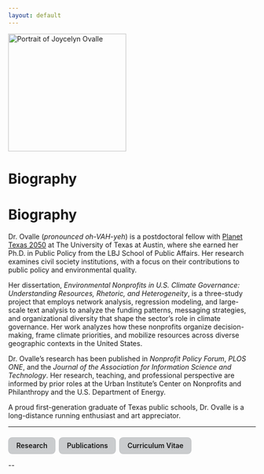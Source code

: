 ```yaml
---
layout: default
---
```


<img class="profile-float" src="{{ '/assets/images/gitprofile.jpg' | relative_url }}" alt="Portrait of Joycelyn Ovalle" width="240" height="240">

# Biography


# Biography
Dr. Ovalle (_pronounced oh-VAH-yeh_) is a postdoctoral fellow with [Planet Texas 2050](https://planettexas2050.utexas.edu/) at The University of Texas at Austin, where she earned her Ph.D. in Public Policy from the LBJ School of Public Affairs. Her research examines civil society institutions, with a focus on their contributions to public policy and environmental quality.

Her dissertation, *Environmental Nonprofits in U.S. Climate Governance: Understanding Resources, Rhetoric, and Heterogeneity*, is a three-study project that employs network analysis, regression modeling, and large-scale text analysis to analyze the funding patterns, messaging strategies, and organizational diversity that shape the sector’s role in climate governance. Her work analyzes how these nonprofits organize decision-making, frame climate priorities, and mobilize resources across diverse geographic contexts in the United States.

Dr. Ovalle’s research has been published in *Nonprofit Policy Forum*, *PLOS ONE*, and the *Journal of the Association for Information Science and Technology*. Her research, teaching, and professional perspective are informed by prior roles at the Urban Institute’s Center on Nonprofits and Philanthropy and the U.S. Department of Energy.

A proud first-generation graduate of Texas public schools, Dr. Ovalle is a long-distance running enthusiast and art appreciator.

---

<!-- Navigation block -->
<nav style="margin-top: 1.5em; display: flex; flex-wrap: wrap; gap: 0.5em;">
  <a href="/research/" class="joyce-nav">Research</a>
  <a href="/publications/" class="joyce-nav">Publications</a>
  <a href="/cv/" class="joyce-nav">Curriculum Vitae</a>
</nav>

<style>
.joyce-nav {
  display: inline-block;
  padding: 0.55em 1.1em;
  border-radius: 8px;
  text-decoration: none;
  background: #caccce;
  font-weight: 600;
  border: 1px solid rgba(0,0,0,0.05);
}
.joyce-nav:hover { background: #caccce; }
</style>


--


